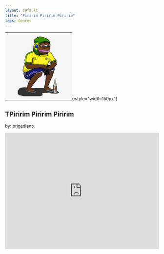 ```yaml
---
layout: default
title: "Piririm Piririm Piririm"
tags: Genres
---
```

![Pepe](/assets/img/piririn.png){:style="width:150px"}
## TPiririm Piririm Piririm
by: [brigadiano](https://open.spotify.com/user/brigadiano)



<iframe src="https://open.spotify.com/embed/playlist/2QenfapfUVBWXvfxY2Rrr4" width="100%" height="380" frameborder="0" allowtransparency="true" allow="encrypted-media"></iframe>


